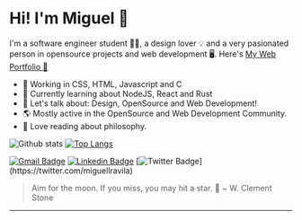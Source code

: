 # Hi! I'm Miguel 👋

I'm a software engineer student 👨‍💻, a design lover 💡 and a very pasionated person in opensource projects and web development 
🖥️. Here's [My Web Portfolio 💙](http://miguelravila.me) 

- 🚀 Working in CSS, HTML, Javascript and C 
- 🌱 Currently learning about NodeJS, React and Rust
- 💭 Let's talk about: Design, OpenSource and Web Development!
- 🌎 Mostly active in the OpenSource and Web Development Community.
- 📖 Love reading about philosophy.

![Github stats](https://github-readme-stats.vercel.app/api?username=miguelravila&hide=issues)
[![Top Langs](https://github-readme-stats.vercel.app/api/top-langs/?username=miguelravila&layout=compact)](http://miguelravila.me/)


[![Gmail Badge](https://img.shields.io/badge/-miguellravila@gmail.com-c14438?style=for-the-badge&logo=Gmail&logoColor=white&link=mailto:miguellravila@gmail.com)](mailto:miguellravila@gmail.com ) [![Linkedin Badge](https://img.shields.io/badge/-miguellravila-blue?style=for-the-badge&logo=Linkedin&logoColor=white&link=https://www.linkedin.com/in/MiguelRAvila/)](https://www.linkedin.com/in/miguellravila/) [![Twitter Badge](https://img.shields.io/badge/-@miguellravila-1ca0f1?style=for-the-badge&labelColor=1ca0f1&logo=twitter&logoColor=white&link=https://twitter.com/_miguelrravila_)](https://twitter.com/miguellravila) 

> Aim for the moon. If you miss, you may hit a star. 🌟
>   ~ W. Clement Stone
---

